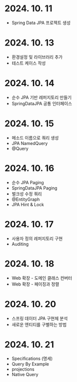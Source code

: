 # 2024. 10. 11
- Spring Data JPA 프로젝트 생성

# 2024. 10. 13
- 환경설정 및 라이브러리 추가
- 테스트 케이스 작성

# 2024. 10. 14
- 순수 JPA 기반 레퍼지토리 만들기
- SpringDataJPA 공통 인터페이스

# 2024. 10. 15
- 메소드 이름으로 쿼리 생성
- JPA NamedQuery
- @Query

# 2024. 10. 16
- 순수 JPA Paging
- SpringDataJPA Paging
- 벌크성 수정 쿼리
- @EntityGraph
- JPA Hint & Lock

# 2024. 10. 17
- 사용자 정의 레퍼지토리 구현
- Auditing

# 2024. 10. 18
- Web 확장 - 도메인 클래스 컨버터
- Web 확장 - 페이징과 정렬

# 2024. 10. 20
- 스프링 데이터 JPA 구현체 분석
- 새로운 엔티티를 구별하는 방법

# 2024. 10. 21
- Specifications (명세)
- Query By Example
- projections
- Native Query
